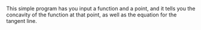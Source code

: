 This simple program has you input a function and a point, and it tells you the concavity of the function at that point, as well as the equation for the tangent line.
